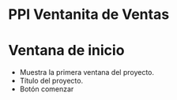# PPI Ventanita de Ventas

# Ventana de inicio 

* Muestra la primera ventana del proyecto.
* Título del proyecto.
* Botón comenzar